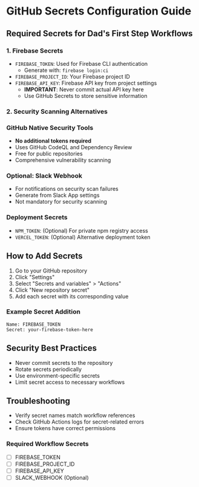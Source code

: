 # GitHub Secrets Configuration Guide

## Required Secrets for Dad's First Step Workflows

### 1. Firebase Secrets

- `FIREBASE_TOKEN`: Used for Firebase CLI authentication
  - Generate with: `firebase login:ci`
- `FIREBASE_PROJECT_ID`: Your Firebase project ID
- `FIREBASE_API_KEY`: Firebase API key from project settings
  - **IMPORTANT**: Never commit actual API key here
  - Use GitHub Secrets to store sensitive information

### 2. Security Scanning Alternatives

### GitHub Native Security Tools

- **No additional tokens required**
- Uses GitHub CodeQL and Dependency Review
- Free for public repositories
- Comprehensive vulnerability scanning

### Optional: Slack Webhook

- For notifications on security scan failures
- Generate from Slack App settings
- Not mandatory for security scanning

### Deployment Secrets
- `NPM_TOKEN`: (Optional) For private npm registry access
- `VERCEL_TOKEN`: (Optional) Alternative deployment token

## How to Add Secrets

1. Go to your GitHub repository
2. Click "Settings"
3. Select "Secrets and variables" > "Actions"
4. Click "New repository secret"
5. Add each secret with its corresponding value

### Example Secret Addition
```
Name: FIREBASE_TOKEN
Secret: your-firebase-token-here
```

## Security Best Practices
- Never commit secrets to the repository
- Rotate secrets periodically
- Use environment-specific secrets
- Limit secret access to necessary workflows

## Troubleshooting
- Verify secret names match workflow references
- Check GitHub Actions logs for secret-related errors
- Ensure tokens have correct permissions

### Required Workflow Secrets
- [ ] FIREBASE_TOKEN
- [ ] FIREBASE_PROJECT_ID
- [ ] FIREBASE_API_KEY
- [ ] SLACK_WEBHOOK (Optional)
